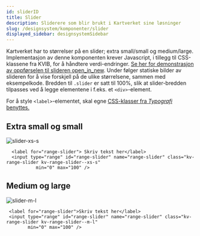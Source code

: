 ```yaml
---
id: sliderID
title: Slider
description: Sliderere som blir brukt i Kartverket sine løsninger
slug: /designsystem/komponenter/slider
displayed_sidebar: designsystemSidebar
---
```


Kartverket har to størrelser på en slider; extra small/small og medium/large.
Implementasjon av denne komponenten krever Javascript, i tillegg til CSS-klassene fra KVIB, for å håndtere verdi-endringer. [Se her for demonstrasjon av oppførselen til slideren <span class="material-symbols-outlined">open_in_new</span>](pathname:///html/slider.html).
Under følger statiske bilder av slideren for å vise forskjell på de ulike størrelsene, sammen med eksempelkode. Bredden til <code>.slider</code> er satt til 100%, slik at slider-bredden tilpasses ved å legge elementene i f.eks. et <code><div\></code>-element.

For å style <code><label\></code>-elementet, skal egne
[CSS-klasser fra _Typografi_ benyttes.](../designTokens/typography.mdx#label)

## Extra small og small

![slider-xs-s](/img/image_docs/slider-xs-s.PNG "Slider i størrelse extra small og small")

```markup
  <label for="range-slider"> Skriv tekst her</label>
  <input type="range" id="range-slider" name="range-slider" class="kv-range-slider kv-range-slider--xs-s"
           min="0" max="100" />
```

## Medium og large

![slider-m-l](/img/image_docs/slider-m-l.PNG "Slider i størrelse medium og large")

```markup
 <label for="range-slider">Skriv tekst her</label>
 <input type="range" id="range-slider" name="range-slider" class="kv-range-slider kv-range-slider--m-l"
        min="0" max="100" />
```

